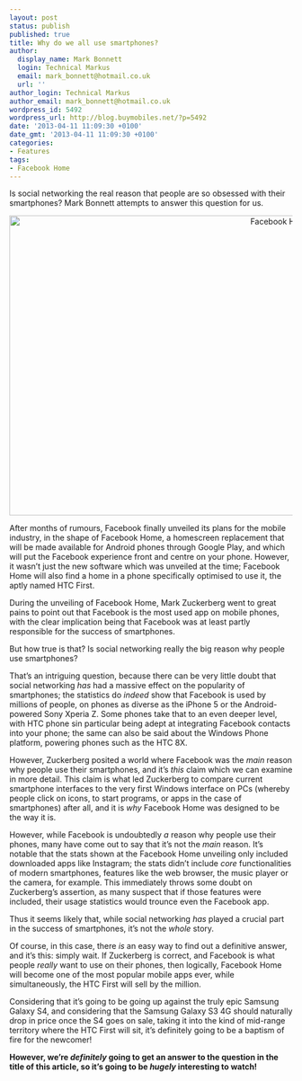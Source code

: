 ```yaml
---
layout: post
status: publish
published: true
title: Why do we all use smartphones?
author:
  display_name: Mark Bonnett
  login: Technical Markus
  email: mark_bonnett@hotmail.co.uk
  url: ''
author_login: Technical Markus
author_email: mark_bonnett@hotmail.co.uk
wordpress_id: 5492
wordpress_url: http://blog.buymobiles.net/?p=5492
date: '2013-04-11 11:09:30 +0100'
date_gmt: '2013-04-11 11:09:30 +0100'
categories:
- Features
tags:
- Facebook Home
---
```

<p><span class="postStandFirst">Is social networking the real reason that people are so obsessed with their smartphones? Mark Bonnett attempts to answer this question for us.</span></p>
<p style="text-align: center;"><img class="size-full wp-image-5493 aligncenter" alt="Facebook Home" src="https://a1comms-blog-buymobiles.storage.googleapis.com/2014/10/facebook-home.jpg" width="950" height="534" /></p>
<p>After months of rumours, Facebook finally unveiled its plans for the mobile industry, in the shape of Facebook Home, a homescreen replacement that will be made available for Android phones through Google Play, and which will put the Facebook experience front and centre on your phone. However, it wasn&rsquo;t just the new software which was unveiled at the time; Facebook Home will also find a home in a phone specifically optimised to use it, the aptly named HTC First.</p>
<p>During the unveiling of Facebook Home, Mark Zuckerberg went to great pains to point out that Facebook is the most used app on mobile phones, with the clear implication being that Facebook was at least partly responsible for the success of smartphones.</p>
<p>But how true is that? Is social networking really the big reason why people use smartphones?</p>
<p>That&rsquo;s an intriguing question, because there can be very little doubt that social networking&nbsp;<em>has</em>&nbsp;had a massive effect on the popularity of smartphones; the statistics do&nbsp;<em>indeed</em>&nbsp;show that Facebook is used by millions of people, on phones as diverse as the iPhone 5 or the Android-powered Sony Xperia Z. Some phones take that to an even deeper level, with HTC phone sin particular being adept at integrating Facebook contacts into your phone; the same can also be said about the Windows Phone platform, powering phones such as the HTC 8X.</p>
<p>However, Zuckerberg posited a world where Facebook was the&nbsp;<em>main</em>&nbsp;reason why people use their smartphones, and it&rsquo;s&nbsp;<em>this</em>&nbsp;claim which we can examine in more detail. This claim is what led Zuckerberg to compare current smartphone interfaces to the very first Windows interface on PCs (whereby people click on icons, to start programs, or apps in the case of smartphones) after all, and it is&nbsp;<em>why</em>&nbsp;Facebook Home was designed to be the way it is.</p>
<p>However, while Facebook is undoubtedly&nbsp;<em>a</em>&nbsp;reason why people use their phones, many have come out to say that it&rsquo;s not the&nbsp;<em>main</em>&nbsp;reason. It&rsquo;s notable that the stats shown at the Facebook Home unveiling only included downloaded apps like Instagram; the stats didn&rsquo;t include&nbsp;<em>core</em>&nbsp;functionalities of modern smartphones, features like the web browser, the music player or the camera, for example. This immediately throws some doubt on Zuckerberg&rsquo;s assertion, as many suspect that if those features were included, their usage statistics would trounce even the Facebook app.</p>
<p>Thus it seems likely that, while social networking&nbsp;<em>has</em>&nbsp;played a crucial part in the success of smartphones, it&rsquo;s not the&nbsp;<em>whole</em>&nbsp;story.</p>
<p>Of course, in this case, there&nbsp;<em>is</em>&nbsp;an easy way to find out a definitive answer, and it&rsquo;s this: simply wait. If Zuckerberg is correct, and Facebook is what people&nbsp;<em>really</em>&nbsp;want to use on their phones, then logically, Facebook Home will become one of the most popular mobile apps ever, while simultaneously, the HTC First will sell by the million.</p>
<p>Considering that it&rsquo;s going to be going up against the truly epic Samsung Galaxy S4, and considering that the Samsung Galaxy S3 4G should naturally drop in price once the S4 goes on sale, taking it into the kind of mid-range territory where the HTC First will sit, it&rsquo;s definitely going to be a baptism of fire for the newcomer!</p>
<p><strong>However, we&rsquo;re&nbsp;<em>definitely</em>&nbsp;going to get an answer to the question in the title of this article, so it&rsquo;s going to be&nbsp;<em>hugely</em>&nbsp;interesting to watch!</strong></p>
